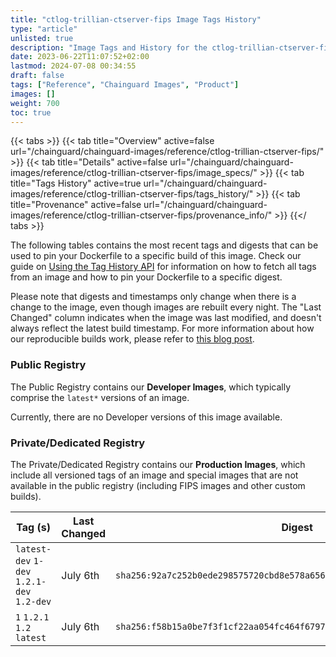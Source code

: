 ```yaml
---
title: "ctlog-trillian-ctserver-fips Image Tags History"
type: "article"
unlisted: true
description: "Image Tags and History for the ctlog-trillian-ctserver-fips Chainguard Image"
date: 2023-06-22T11:07:52+02:00
lastmod: 2024-07-08 00:34:55
draft: false
tags: ["Reference", "Chainguard Images", "Product"]
images: []
weight: 700
toc: true
---
```


{{< tabs >}}
{{< tab title="Overview" active=false url="/chainguard/chainguard-images/reference/ctlog-trillian-ctserver-fips/" >}}
{{< tab title="Details" active=false url="/chainguard/chainguard-images/reference/ctlog-trillian-ctserver-fips/image_specs/" >}}
{{< tab title="Tags History" active=true url="/chainguard/chainguard-images/reference/ctlog-trillian-ctserver-fips/tags_history/" >}}
{{< tab title="Provenance" active=false url="/chainguard/chainguard-images/reference/ctlog-trillian-ctserver-fips/provenance_info/" >}}
{{</ tabs >}}

The following tables contains the most recent tags and digests that can be used to pin your Dockerfile to a specific build of this image. Check our guide on [Using the Tag History API](/chainguard/chainguard-images/using-the-tag-history-api/) for information on how to fetch all tags from an image and how to pin your Dockerfile to a specific digest.

Please note that digests and timestamps only change when there is a change to the image, even though images are rebuilt every night. The "Last Changed" column indicates when the image was last modified, and doesn't always reflect the latest build timestamp. For more information about how our reproducible builds work, please refer to [this blog post](https://www.chainguard.dev/unchained/reproducing-chainguards-reproducible-image-builds).

### Public Registry
The Public Registry contains our **Developer Images**, which typically comprise the `latest*` versions of an image.

Currently, there are no Developer versions of this image available.

### Private/Dedicated Registry
The Private/Dedicated Registry contains our **Production Images**, which include all versioned tags of an image and special images that are not available in the public registry (including FIPS images and other custom builds).

| Tag (s)                                     | Last Changed | Digest                                                                    |
|---------------------------------------------|--------------|---------------------------------------------------------------------------|
|  `latest-dev` `1-dev` `1.2.1-dev` `1.2-dev` | July 6th     | `sha256:92a7c252b0ede298575720cbd8e578a656f1a3ec9b72adf234186bbc3dd90c86` |
|  `1` `1.2.1` `1.2` `latest`                 | July 6th     | `sha256:f58b15a0be7f3f1cf22aa054fc464f6797987a1dce6f7f9c08ff58ed1d3f3906` |

